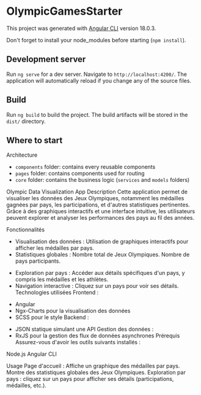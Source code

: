 # OlympicGamesStarter

This project was generated with [Angular CLI](https://github.com/angular/angular-cli) version 18.0.3.

Don't forget to install your node_modules before starting (`npm install`).

## Development server

Run `ng serve` for a dev server. Navigate to `http://localhost:4200/`. The application will automatically reload if you change any of the source files.

## Build

Run `ng build` to build the project. The build artifacts will be stored in the `dist/` directory.

## Where to start

Architecture 
- `components` folder: contains every reusable components
- `pages` folder: contains components used for routing
- `core` folder: contains the business logic (`services` and `models` folders)

Olympic Data Visualization App
Description
Cette application permet de visualiser les données des Jeux Olympiques, notamment les médailles gagnées par pays, les participations, et d'autres statistiques pertinentes. Grâce à des graphiques interactifs et une interface intuitive, les utilisateurs peuvent explorer et analyser les performances des pays au fil des années.

Fonctionnalités
+ Visualisation des données : Utilisation de graphiques interactifs pour afficher les médailles par pays.
+ Statistiques globales :
Nombre total de Jeux Olympiques.
Nombre de pays participants.
- Exploration par pays : Accéder aux détails spécifiques d'un pays, y compris les médailles et les athlètes.
- Navigation interactive : Cliquez sur un pays pour voir ses détails.
Technologies utilisées
Frontend :
* Angular
* Ngx-Charts pour la visualisation des données
* SCSS pour le style
Backend :
- JSON statique simulant une API
Gestion des données :
- RxJS pour la gestion des flux de données asynchrones
Prérequis
Assurez-vous d'avoir les outils suivants installés :

Node.js
Angular CLI

Usage
Page d'accueil :
Affiche un graphique des médailles par pays.
Montre des statistiques globales des Jeux Olympiques.
Exploration par pays :
cliquez sur un pays pour afficher ses détails (participations, médailles, etc.).
